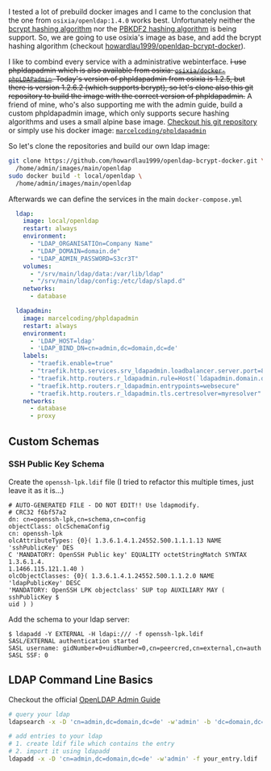 I tested a lot of prebuild docker images and I came to the conclusion that the one from `osixia/openldap:1.4.0` works best.
Unfortunately neither the [bcrypt hashing algorithm](https://en.wikipedia.org/wiki/Bcrypt) nor the [PBKDF2 hashing algorithm](https://en.wikipedia.org/wiki/PBKDF2) is being support.
So, we are going to use osixia's image as base, and add the bcrypt hashing algorithm (checkout [howardlau1999/openldap-bcrypt-docker](https://github.com/howardlau1999/openldap-bcrypt-docker)).

I like to combind every service with a administrative webinterface. ~~I use phpldapadmin which is also available from osixia: [`osixia/docker-phpLDAPadmin`](https://github.com/osixia/docker-phpLDAPadmin).
Today's version of phpldapadmin from osixia is 1.2.5, but there is version 1.2.6.2 (which supports bcrypt), so let's clone also this git repository to build the image with the correct version of phpldapadmin.~~
A friend of mine, who's also supporting me with the admin guide, build a custom phpldapadmin image, which only supports secure hashing algorithms and uses a small alpine base image. 
[Checkout his git repository](https://github.com/MarcelCoding/phpLDAPadmin) or simply use his docker image: [`marcelcoding/phpldapadmin`](https://hub.docker.com/r/marcelcoding/phpldapadmin)

So let's clone the repositories and build our own ldap image:  
```sh
git clone https://github.com/howardlau1999/openldap-bcrypt-docker.git \
  /home/admin/images/main/openldap
sudo docker build -t local/openldap \
  /home/admin/images/main/openldap
```

Afterwards we can define the services in the main `docker-compose.yml`
```yaml
  ldap:
    image: local/openldap
    restart: always
    environment:
      - "LDAP_ORGANISATIOn=Company Name"
      - "LDAP_DOMAIN=domain.de"
      - "LDAP_ADMIN_PASSWORD=S3cr3T"
    volumes:
      - "/srv/main/ldap/data:/var/lib/ldap"
      - "/srv/main/ldap/config:/etc/ldap/slapd.d"
    networks:
      - database

  ldapadmin:
    image: marcelcoding/phpldapadmin
    restart: always
    environment:
      - 'LDAP_HOST=ldap'
      - 'LDAP_BIND_DN=cn=admin,dc=domain,dc=de'
    labels:
      - "traefik.enable=true"
      - "traefik.http.services.srv_ldapadmin.loadbalancer.server.port=80"
      - "traefik.http.routers.r_ldapadmin.rule=Host(`ldapadmin.domain.de`)"
      - "traefik.http.routers.r_ldapadmin.entrypoints=websecure"
      - "traefik.http.routers.r_ldapadmin.tls.certresolver=myresolver"
    networks:
      - database
      - proxy

```

## Custom Schemas
### SSH Public Key Schema
Create the `openssh-lpk.ldif` file (I tried to refactor this multiple times, just leave it as it is...)
```ldif
# AUTO-GENERATED FILE - DO NOT EDIT!! Use ldapmodify.
# CRC32 f6bf57a2
dn: cn=openssh-lpk,cn=schema,cn=config
objectClass: olcSchemaConfig
cn: openssh-lpk
olcAttributeTypes: {0}( 1.3.6.1.4.1.24552.500.1.1.1.13 NAME 'sshPublicKey' DES
C 'MANDATORY: OpenSSH Public key' EQUALITY octetStringMatch SYNTAX 1.3.6.1.4.
1.1466.115.121.1.40 )
olcObjectClasses: {0}( 1.3.6.1.4.1.24552.500.1.1.2.0 NAME 'ldapPublicKey' DESC
'MANDATORY: OpenSSH LPK objectclass' SUP top AUXILIARY MAY ( sshPublicKey $
uid ) )
```
Add the schema to your ldap server:
```
$ ldapadd -Y EXTERNAL -H ldapi:/// -f openssh-lpk.ldif
SASL/EXTERNAL authentication started
SASL username: gidNumber=0+uidNumber=0,cn=peercred,cn=external,cn=auth
SASL SSF: 0
```

## LDAP Command Line Basics
Checkout the official [OpenLDAP Admin Guide](https://www.openldap.org/doc/admin24/)  
```sh
# query your ldap
ldapsearch -x -D 'cn=admin,dc=domain,dc=de' -w'admin' -b 'dc=domain,dc=de'

# add entries to your ldap
# 1. create ldif file which contains the entry
# 2. import it using ldapadd
ldapadd -x -D 'cn=admin,dc=domain,dc=de' -w'admin' -f your_entry.ldif
```
